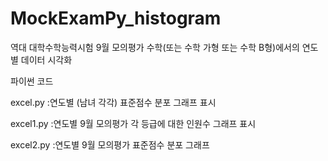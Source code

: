 # MockExamPy_histogram
역대 대학수학능력시험 9월 모의평가 수학(또는 수학 가형 또는 수학 B형)에서의 연도별 데이터 시각화

파이썬 코드

excel.py :연도별 (남녀 각각) 표준점수 분포 그래프 표시

excel1.py :연도별 9월 모의평가 각 등급에 대한 인원수 그래프 표시

excel2.py :연도별 9월 모의평가 표준점수 분포 그래프

